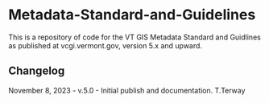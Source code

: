 # Metadata-Standard-and-Guidelines
This is a repository of code for the VT GIS Metadata Standard and Guidlines as published at vcgi.vermont.gov, version 5.x and upward.
## Changelog
November 8, 2023 - v.5.0 - Initial publish and documentation. T.Terway
